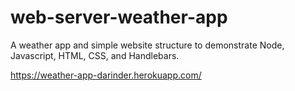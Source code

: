 # web-server-weather-app
A weather app and simple website structure to demonstrate Node, Javascript, HTML, CSS, and Handlebars.

https://weather-app-darinder.herokuapp.com/
